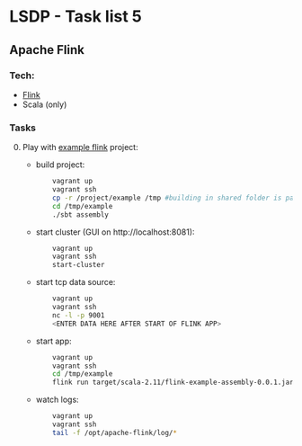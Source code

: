 # LSDP - Task list 5

## Apache Flink
### Tech:

* [Flink](https://flink.apache.org/)
* Scala (only)

### Tasks

0. Play with [example flink](https://ci.apache.org/projects/flink/flink-docs-release-1.6/quickstart/setup_quickstart.html) project:
	
	* build project:
        ```bash
            vagrant up
            vagrant ssh
            cp -r /project/example /tmp #building in shared folder is painfully slow
            cd /tmp/example
            ./sbt assembly
        ```
	* start cluster (GUI on http://localhost:8081):
        ```bash
            vagrant up
            vagrant ssh
            start-cluster
        ```
	* start tcp data source:
        ```bash
            vagrant up
            vagrant ssh
           	nc -l -p 9001
           	<ENTER DATA HERE AFTER START OF FLINK APP>
        ```
	* start app:
        ```bash
            vagrant up
            vagrant ssh
           	cd /tmp/example
           	flink run target/scala-2.11/flink-example-assembly-0.0.1.jar --port 9001
        ```
	* watch logs:
        ```bash
            vagrant up
            vagrant ssh
           	tail -f /opt/apache-flink/log/*
        ```

